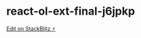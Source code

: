 # react-ol-ext-final-j6jpkp

[Edit on StackBlitz ⚡️](https://stackblitz.com/edit/react-ol-ext-final-j6jpkp)